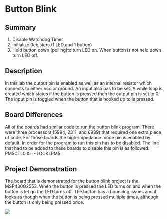 # Button Blink

## Summary
1. Disable Watchdog Timer
2. Initialize Registers (1 LED and 1 button)
3. Hold button down (polling)to turn LED on.  When button is not held down turn LED off.

## Description
In this lab the output pin is enabled as well as an internal resistor which connects to either Vcc or ground.  An input also has to be set. A while loop is created which states if the button is pressed then the output pin is set to 0.  The input pin is toggled when the button that is hooked up to is pressed.

## Board Differences
All of the boards had similar code to run the button blink program.  There were three processors (5994, 2311, and 6989) that required one extra piece of code.  For those boards the high-impedance mode pin is enabled by default.  In order for the program to run this pin has to be disabled.  The line that had to be added to these boards to disable this pin is as followed: PM5CTL0 &= ~LOCKLPM5

## Project Demonstration
The board that is demonstrated for the button blink project is the MSP430G2553.  When the button is pressed the LED turns on and when the button is let go the LED turns off.  The button has a bouncing issues and it looks as though when the button is being pressed multiple times, although the button is only being pressed once.

![](https://media.giphy.com/media/3ov9jNnrnQELIPDgze/giphy.gif)
